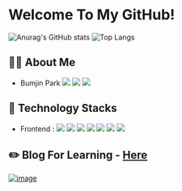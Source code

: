 # Welcome To My GitHub!

![Anurag's GitHub stats](https://github-readme-stats-sand-six-91.vercel.app/api?username=pbj0922&show_icons=true&count_private=true&line_height=24&theme=dracula&hide=stars)
![Top Langs](https://github-readme-stats-sand-six-91.vercel.app/api/top-langs/?username=pbj0922&layout=compact&theme=dracula)

## 🙋‍♂️ About Me
- Bumjin Park
<span><a href="mailto:qkrqjawls0922@gmail.com" target="_blank"><img src="https://img.shields.io/badge/Gmail-d14836?style=flat&logo=Gmail&logoColor=white"/></a></span>
<span><a href="https://velog.io/@bpark14" target="_blank"><img src="https://img.shields.io/badge/Velog-20c997?style=flat&logo=Vimeo&logoColor=white"/></a></span>
<span><a href="https://github.com/pbj0922" target="_blank"><img src="http://img.shields.io/badge/Github%20blog-black?style=flat&logo=github&logoColor=white"/></a></span>

## 🔨 Technology Stacks
- Frontend : <span><img src="https://img.shields.io/badge/HTML-e34f26?style=flat&logo=html5&logoColor=white"/></span>
<span><img src="https://img.shields.io/badge/CSS-1572b6?style=flat&logo=css3&logoColor=white"/></span>
<span><img src="https://img.shields.io/badge/JavaScript-dbab09?style=flat&logo=javascript&logoColor=white"/></span>
<span><img src="https://img.shields.io/badge/TypeScript-3178C6?style=flat&logo=typescript&logoColor=white"/></span>
<span><img src="https://img.shields.io/badge/React-61dafb?style=flat&logo=react&logoColor=white"/></span>
<span><img src="https://img.shields.io/badge/Next.js-000000?style=flat&logo=next-dot-js&logoColor=white"/></span>
<span><img src="https://img.shields.io/badge/Tailwind CSS-06B6D4?style=flat&logo=next-dot-js&logoColor=white"/></span><br/>

## ✏️ Blog For Learning - <a href="https://velog.io/@bpark14">Here</a>
[![image](https://velog.velcdn.com/images/chlwogur2/post/8ef6469e-14a5-42cf-80b6-e30291700cf1/image.png)](https://velog.io/@bpark14)
